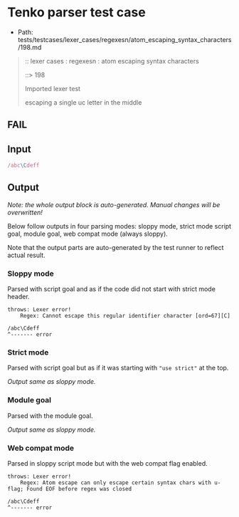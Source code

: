 # Tenko parser test case

- Path: tests/testcases/lexer_cases/regexesn/atom_escaping_syntax_characters/198.md

> :: lexer cases : regexesn : atom escaping syntax characters
>
> ::> 198
>
> Imported lexer test
>
> escaping a single uc letter in the middle

## FAIL

## Input

`````js
/abc\Cdeff
`````

## Output

_Note: the whole output block is auto-generated. Manual changes will be overwritten!_

Below follow outputs in four parsing modes: sloppy mode, strict mode script goal, module goal, web compat mode (always sloppy).

Note that the output parts are auto-generated by the test runner to reflect actual result.

### Sloppy mode

Parsed with script goal and as if the code did not start with strict mode header.

`````
throws: Lexer error!
    Regex: Cannot escape this regular identifier character [ord=67][C]

/abc\Cdeff
^------- error
`````

### Strict mode

Parsed with script goal but as if it was starting with `"use strict"` at the top.

_Output same as sloppy mode._

### Module goal

Parsed with the module goal.

_Output same as sloppy mode._

### Web compat mode

Parsed in sloppy script mode but with the web compat flag enabled.

`````
throws: Lexer error!
    Regex: Atom escape can only escape certain syntax chars with u-flag; Found EOF before regex was closed

/abc\Cdeff
^------- error
`````

